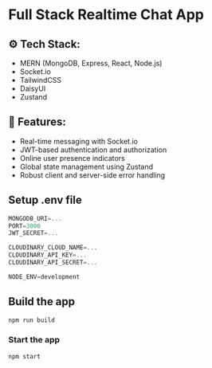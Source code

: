 # Full Stack Realtime Chat App

## ⚙️ Tech Stack: 

- MERN (MongoDB, Express, React, Node.js) 
- Socket.io
- TailwindCSS
- DaisyUI
- Zustand

## 🔋 Features:

- Real-time messaging with Socket.io
- JWT-based authentication and authorization
- Online user presence indicators
- Global state management using Zustand
- Robust client and server-side error handling


## Setup .env file

```js
MONGODB_URI=...
PORT=3000
JWT_SECRET=...

CLOUDINARY_CLOUD_NAME=...
CLOUDINARY_API_KEY=...
CLOUDINARY_API_SECRET=...

NODE_ENV=development
```

## Build the app

```shell
npm run build
```

### Start the app

```shell
npm start
```
